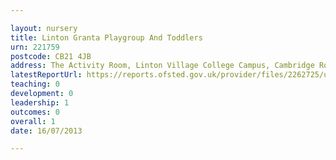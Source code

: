 ```yaml
---

layout: nursery
title: Linton Granta Playgroup And Toddlers
urn: 221759
postcode: CB21 4JB
address: The Activity Room, Linton Village College Campus, Cambridge Road, Linton, Cambridge, Cambridgeshire, CB21 4JB
latestReportUrl: https://reports.ofsted.gov.uk/provider/files/2262725/urn/221759.pdf
teaching: 0
development: 0
leadership: 1
outcomes: 0
overall: 1
date: 16/07/2013

---
```

